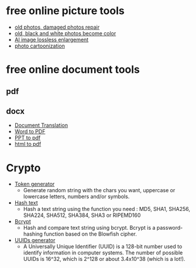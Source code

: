 # free online picture tools

* [old photos, damaged photos repair](https://www.converterclub.com/image_inpainting)
* [old, black and white photos become color](https://www.converterclub.com/image_color)
* [AI image lossless enlargement](https://www.converterclub.com/image_waifu2x)
* [photo cartoonization](https://www.converterclub.com/image_toonify)

# free online document tools

## pdf

## docx

* [Document Translation](https://www.converterclub.com/translate)
* [Word to PDF](https://www.converterclub.com/doc2pdf)
* [PPT to pdf](https://www.converterclub.com/ppt2pdf)
* [html to pdf](https://www.converterclub.com/html2pdf)

# Crypto

* [Token generator](https://ittools.converterclub.com/token-generator)
  * Generate random string with the chars you want, uppercase or lowercase letters, numbers and/or symbols.
* [Hash text](https://ittools.converterclub.com/hash-text)
  * Hash a text string using the function you need : MD5, SHA1, SHA256, SHA224, SHA512, SHA384, SHA3 or RIPEMD160
* [Bcrypt](https://ittools.converterclub.com/bcrypt)
  * Hash and compare text string using bcrypt. Bcrypt is a password-hashing function based on the Blowfish cipher.
* [UUIDs generator](https://ittools.converterclub.com/uuid-generator)
  * A Universally Unique Identifier (UUID) is a 128-bit number used to identify information in computer systems. The number of possible UUIDs is 16^32, which is 2^128 or about 3.4x10^38 (which is a lot!).